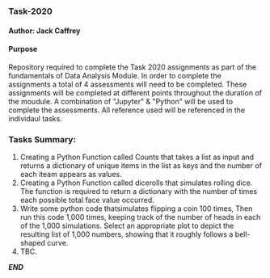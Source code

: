 ### Task-2020
#### Author: Jack Caffrey
#### Purpose

Repository required to complete the Task 2020 assignments as part of the fundamentals of Data Analysis Module. In order to complete the assignments a total of 4 assessments will need to be completed. These assignments will be completed at different points throughout the duration of the moudule. A combination of "Jupyter" & "Python" will be used to complete the assessments. All reference used will be referenced in the individaul tasks.  

### Tasks Summary:

1. Creating a Python Function called Counts that takes a list as input and returns a dictionary of unique items in the list as keys and the number of each iteam appears as    values.   
2. Creating a Python Function called dicerolls that simulates rolling dice. The function is required to return a dictionary with the number of times each possible total face value occurred.
3. Write some python code thatsimulates flipping a coin 100 times, Then run this code 1,000 times, keeping track of the number of heads in each of the 1,000 simulations. Select an appropriate plot to depict the resulting list of 1,000 numbers, showing that it roughly follows a bell-shaped curve. 
4. TBC.


***END***
